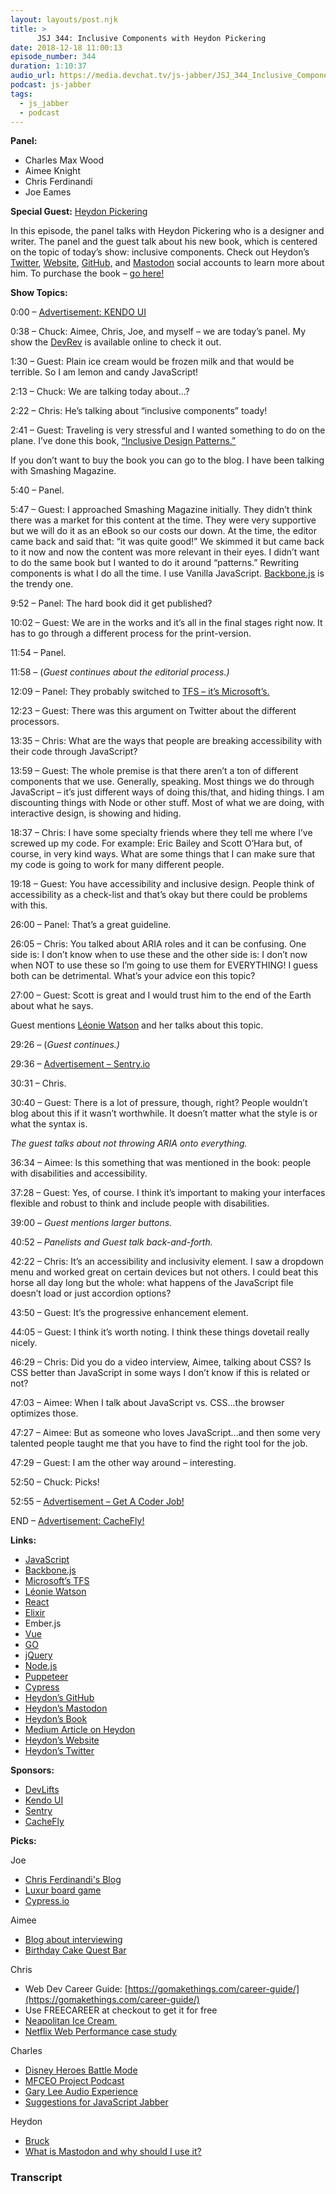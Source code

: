 ```yaml
---
layout: layouts/post.njk
title: >
      JSJ 344: Inclusive Components with Heydon Pickering
date: 2018-12-18 11:00:13
episode_number: 344
duration: 1:10:37
audio_url: https://media.devchat.tv/js-jabber/JSJ_344_Inclusive_Components_with_Heydon_Pickering.mp3
podcast: js-jabber
tags: 
  - js_jabber
  - podcast
---
```


 **Panel:**

- Charles Max Wood
- Aimee Knight
- Chris Ferdinandi
- Joe Eames

**Special Guest:** [Heydon Pickering](https://github.com/Heydon)

In this episode, the panel talks with Heydon Pickering who is a designer and writer. The panel and the guest talk about his new book, which is centered on the topic of today’s show: inclusive components. Check out Heydon’s [Twitter](https://twitter.com/heydonworks), [Website](http://www.heydonworks.com/about), [GitHub,](https://github.com/Heydon) and [Mastodon](https://mastodon.social/@heydon) social accounts to learn more about him. To purchase the book – [go here!](https://shop.smashingmagazine.com/products/inclusive-design-patterns)

**Show Topics:**

0:00 – [Advertisement: KENDO UI](https://www.telerik.com/kendo-ui?utm_medium=social-paid&utm_source=devchattv&utm_campaign=kendo-ui-awareness-jsjabber)

0:38 – Chuck: Aimee, Chris, Joe, and myself – we are today’s panel. My show the [DevRev](http://thedevrev.com) is available online to check it out.

1:30 – Guest: Plain ice cream would be frozen milk and that would be terrible. So I am lemon and candy JavaScript!

2:13 – Chuck: We are talking today about...?

2:22 – Chris: He’s talking about “inclusive components” toady!

2:41 – Guest: Traveling is very stressful and I wanted something to do on the plane. I’ve done this book, [“Inclusive Design Patterns.”](https://shop.smashingmagazine.com/products/inclusive-design-patterns)

If you don’t want to buy the book you can go to the blog. I have been talking with Smashing Magazine.

5:40 – Panel.

5:47 – Guest: I approached Smashing Magazine initially. They didn’t think there was a market for this content at the time. They were very supportive but we will do it as an eBook so our costs our down. At the time, the editor came back and said that: “it was quite good!” We skimmed it but came back to it now and now the content was more relevant in their eyes. I didn’t want to do the same book but I wanted to do it around “patterns.” Rewriting components is what I do all the time. I use Vanilla JavaScript. [Backbone.js](http://backbonejs.org) is the trendy one.

9:52 – Panel: The hard book did it get published?

10:02 – Guest: We are in the works and it’s all in the final stages right now. It has to go through a different process for the print-version.

11:54 – Panel.

11:58 – (_Guest continues about the editorial process.)_

12:09 – Panel: They probably switched to [TFS – it’s Microsoft’s.](https://visualstudio.microsoft.com/tfs/)

12:23 – Guest: There was this argument on Twitter about the different processors.

13:35 – Chris: What are the ways that people are breaking accessibility with their code through JavaScript?&nbsp;

13:59 – Guest: The whole premise is that there aren’t a ton of different components that we use. Generally, speaking. Most things we do through JavaScript – it’s just different ways of doing this/that, and hiding things. I am discounting things with Node or other stuff. Most of what we are doing, with interactive design, is showing and hiding.

18:37 – Chris: I have some specialty friends where they tell me where I’ve screwed up my code. For example: Eric Bailey and Scott O’Hara but, of course, in very kind ways. What are some things that I can make sure that my code is going to work for many different people.

19:18 – Guest: You have accessibility and inclusive design. People think of accessibility as a check-list and that’s okay but there could be problems with this.

26:00 – Panel: That’s a great guideline.

26:05 – Chris: You talked about ARIA roles and it can be confusing. One side is: I don’t know when to use these and the other side is: I don’t now when NOT to use these so I’m going to use them for EVERYTHING! I guess both can be detrimental. What’s your advice eon this topic?

27:00 – Guest: Scott is great and I would trust him to the end of the Earth about what he says.

Guest mentions [Léonie Watson](https://tink.uk) and her talks about this topic.

29:26 – (_Guest continues.)_

29:36 – [Advertisement – Sentry.io](https://sentry.io/welcome/)

30:31 – Chris.

30:40 – Guest: There is a lot of pressure, though, right? People wouldn’t blog about this if it wasn’t worthwhile. It doesn’t matter what the style is or what the syntax is.

_The guest talks about not throwing ARIA onto everything._

36:34 – Aimee: Is this something that was mentioned in the book: people with disabilities and accessibility.

37:28 – Guest: Yes, of course. I think it’s important to making your interfaces flexible and robust to think and include people with disabilities.

39:00 – _Guest mentions larger buttons._

40:52 – _Panelists and Guest talk back-and-forth._

42:22 – Chris: It’s an accessibility and inclusivity element. I saw a dropdown menu and worked great on certain devices but not others. I could beat this horse all day long but the whole: what happens of the JavaScript file doesn’t load or just accordion options?

43:50 – Guest: It’s the progressive enhancement element.

44:05 – Guest: I think it’s worth noting. I think these things dovetail really nicely.

46:29 – Chris: Did you do a video interview, Aimee, talking about CSS? Is CSS better than JavaScript in some ways I don’t know if this is related or not?

47:03 – Aimee: When I talk about JavaScript vs. CSS...the browser optimizes those.

47:27 – Aimee: But as someone who loves JavaScript...and then some very talented people taught me that you have to find the right tool for the job.

47:29 – Guest: I am the other way around – interesting.

52:50 – Chuck: Picks!

52:55 – [Advertisement – Get A Coder Job!](https://devchat.tv/get-a-coder-job/)

END – [Advertisement: CacheFly!](https://www.cachefly.com)

**Links:**

- [JavaScript](https://www.javascript.com)
- [Backbone.js](http://backbonejs.org)
- [Microsoft’s TFS](https://visualstudio.microsoft.com/tfs/)
- [Léonie Watson](https://tink.uk)
- [React](https://reactjs.org)
- [Elixir](https://elixir-lang.org)
- Ember.js
- [Vue](https://vuejs.org)
- [GO](https://golang.org/project/)
- [jQuery](http://jquery.com)
- [Node.js](https://nodejs.org/en/)
- [Puppeteer](https://github.com/GoogleChrome/puppeteer)
- [Cypress](https://www.cypress.io)
- [Heydon’s GitHub](https://github.com/Heydon)
- [Heydon’s Mastodon](https://mastodon.social/@heydon)
- [Heydon’s Book](https://shop.smashingmagazine.com/products/inclusive-design-patterns)
- [Medium Article on Heydon](https://codeburst.io/heydon-pickering-accessibility-responsibility-and-inclusive-design-6fd8ae9883b8)
- [Heydon’s Website](http://www.heydonworks.com)
- [Heydon’s Twitter](https://twitter.com/heydonworks)

**Sponsors:**

- [DevLifts](https://devlifts.io)
- [Kendo UI](https://www.telerik.com/kendo-ui?utm_medium=social-paid&utm_source=devchattv&utm_campaign=kendo-ui-awareness-jsjabber)
- [Sentry](https://sentry.io/welcome/)
- [CacheFly](https://www.cachefly.com)

**Picks:**

Joe

- [Chris Ferdinandi's Blog](https://gomakethings.com/)
- [Luxur board game](https://boardgamegeek.com/boardgame/245643/luxor)
- [Cypress.io](http://cypress.io/)

Aimee

- [Blog about interviewing](https://threader.app/thread/1058433116002381824)
- [Birthday Cake Quest Bar](https://www.amazon.com/dp/B0764FYSNF?aaxitk=2FWeizqoAJkDZQs18ygELQ&pd_rd_i=B0764FYSNF&pf_rd_p=3ff6092e-8451-438b-8278-7e94064b4d42&hsa_cr_id=7362091710401&sb-ci-n=asinImage&sb-ci-v=https%253A%252F%252Fimages-na.ssl-images-amazon.com%252Fimages%252FI%252F41DNdyq2%252B-L.jpg&sb-ci-a=B0764FYSNF)

Chris

- Web Dev Career Guide:&nbsp;[https://gomakethings.com/career-guide/](https://gomakethings.com/career-guide/)
- Use FREECAREER at checkout to get it for free
- [Neapolitan Ice Cream&nbsp;](https://hood.com/products/classic-trio/)
- [Netflix Web Performance case study](https://medium.com/dev-channel/a-netflix-web-performance-case-study-c0bcde26a9d9)

Charles

- [Disney Heroes Battle Mode](https://play.google.com/store/apps/details?id=com.perblue.disneyheroes&hl=en_US)
- [MFCEO Project Podcast](https://andyfrisella.com/blogs/mfceo-project-podcast)
- [Gary Lee Audio Experience](http://itunes.apple.com/us/podcast/the-askgaryvee-show/id928159684?mt=2)
- [Suggestions for JavaScript Jabber](https://devchat.tv/js-jabber-topics/)

Heydon

- [Bruck](https://github.com/Heydon/bruck)
- [What is Mastodon and why should I use it?](https://laurakalbag.com/what-is-mastodon-and-why-should-i-use-it/)


### Transcript


